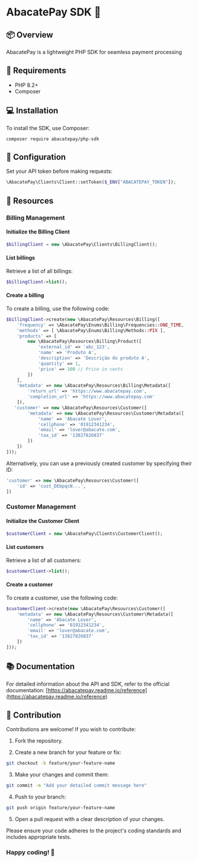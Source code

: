 # AbacatePay SDK 🥑

## 📦 Overview

AbacatePay is a lightweight PHP SDK for seamless payment processing

## 🔧 Requirements

- PHP 8.2+
- Composer


## 💻 Installation

To install the SDK, use Composer:

```
composer require abacatepay/php-sdk
```

## 🔧 Configuration

Set your API token before making requests:

```php
\AbacatePay\Clients\Client::setToken($_ENV["ABACATEPAY_TOKEN"]);
```

## 🌟 Resources

### Billing Management

#### Initialize the Billing Client

```php
$billingClient = new \AbacatePay\Clients\BillingClient();
```

#### List billings

Retrieve a list of all billings:

```php
$billingClient->list();
```

#### Create a billing

To create a billing, use the following code:

```php
$billingClient->create(new \AbacatePay\Resources\Billing([
    'frequency' => \AbacatePay\Enums\Billing\Frequencies::ONE_TIME,
    'methods' => [ \AbacatePay\Enums\Billing\Methods::PIX ],
    'products' => [
        new \AbacatePay\Resources\Billing\Product([
            'external_id' => 'abc_123',
            'name' => 'Produto A',
            'description' => 'Descrição do produto A',
            'quantity' => 1,
            'price' => 100 // Price in cents
        ])
    ],
    'metadata' => new \AbacatePay\Resources\Billing\Metadata([
        'return_url' => 'https://www.abacatepay.com',
        'completion_url' => 'https://www.abacatepay.com'
    ]),
   'customer' => new \AbacatePay\Resources\Customer([
        'metadata' => new \AbacatePay\Resources\Customer\Metadata([
            'name' => 'Abacate Lover',
            'cellphone' => '01912341234',
            'email' => 'lover@abacate.com',
            'tax_id' => '13827826837'
        ])
    ])
]));
```

Alternatively, you can use a previously created customer by specifying their ID:

```php
'customer' => new \AbacatePay\Resources\Customer([
    'id' => 'cust_DEbpqcN...',
])
```

### Customer Management

#### Initialize the Customer Client

```php
$customerClient = new \AbacatePay\Clients\CustomerClient();
```

#### List customers

Retrieve a list of all customers:

```php
$customerClient->list();
```

#### Create a customer

To create a customer, use the following code:

```php
$customerClient->create(new \AbacatePay\Resources\Customer([
    'metadata' => new \AbacatePay\Resources\Customer\Metadata([
        'name' => 'Abacate Lover',
        'cellphone' => '01912341234',
        'email' => 'lover@abacate.com',
        'tax_id' => '13827826837'
    ])
]));
```

## 📚 Documentation

For detailed information about the API and SDK, refer to the official documentation:
[https://abacatepay.readme.io/reference](https://abacatepay.readme.io/reference)

## 🤝 Contribution

Contributions are welcome! If you wish to contribute:

1. Fork the repository.

2. Create a new branch for your feature or fix:

```bash
git checkout -b feature/your-feature-name
```

3. Make your changes and commit them:

```bash
git commit -m "Add your detailed commit message here"
```

4. Push to your branch:

```bash
git push origin feature/your-feature-name
```

5. Open a pull request with a clear description of your changes.

Please ensure your code adheres to the project's coding standards and includes appropriate tests.

### Happy coding! 🚀
